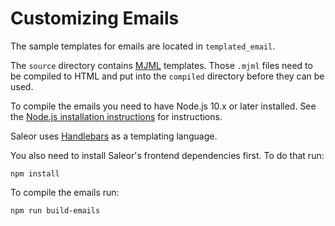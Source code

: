 # Customizing Emails

The sample templates for emails are located in `templated_email`.

The `source` directory contains [MJML](https://mjml.io/) templates. Those `.mjml` files need to be compiled to HTML and put into the `compiled` directory before they can be used.

To compile the emails you need to have Node.js 10.x or later installed. See the [Node.js installation instructions](https://nodejs.org/en/download/package-manager/) for instructions.

Saleor uses [Handlebars](https://handlebarsjs.com/) as a templating language.

You also need to install Saleor's frontend dependencies first. To do that run:

```shell
npm install
```

To compile the emails run:

```shell
npm run build-emails
```
